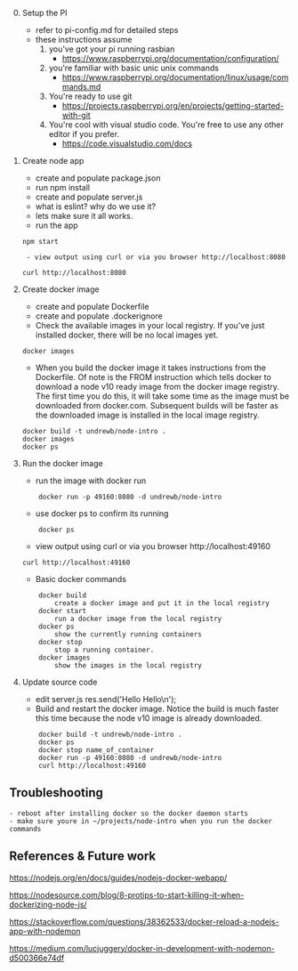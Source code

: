 0. Setup the PI
    - refer to pi-config.md for detailed steps
    - these instructions assume 
        1. you've got your pi running rasbian 
            - https://www.raspberrypi.org/documentation/configuration/
        2. you're familiar with basic unic unix commands
            - https://www.raspberrypi.org/documentation/linux/usage/commands.md 
        3. You're ready to use git
            - https://projects.raspberrypi.org/en/projects/getting-started-with-git
        4. You're cool with visual studio code. You're free to use any other editor if you prefer.
            -  https://code.visualstudio.com/docs

 
1. Create node app
    - create and populate package.json
    - run npm install
    - create and populate server.js
    - what is eslint? why do we use it?
    - lets make sure it all works.
    - run the app
    ```
    npm start 
    ```
        - view output using curl or via you browser http://localhost:8080
    ```
    curl http://localhost:8080
    ```

2. Create docker image
    - create and populate Dockerfile
    - create and populate .dockerignore
    - Check the available images in your local registry. If you've just installed docker, there will be no local images yet.
    ``` 
    docker images
    ```
    - When you build the docker image it takes instructions from the Dockerfile. Of note is the FROM instruction which tells docker to download a node v10 ready image from the docker image registry. The first time you do this, it will take some time as the image must be downloaded from docker.com. Subsequent builds will be faster as the downloaded image is installed in the local image registry.
    ```
    docker build -t undrewb/node-intro .
    docker images
    docker ps
3. Run the docker image
    - run the image with docker run 
    ```
        docker run -p 49160:8080 -d undrewb/node-intro
    ```
    - use docker ps to confirm its running
    ```
        docker ps
    ```
    - view output using curl or via you browser http://localhost:49160
    ```
    curl http://localhost:49160
    ```
    - Basic docker commands
    ```
        docker build 
            create a docker image and put it in the local registry
        docker start
            run a docker image from the local registry
        docker ps
            show the currently running containers
        docker stop 
            stop a running container.
        docker images 
            show the images in the local registry
4. Update source code

    - edit server.js 
        res.send('Hello Hello\n');
    - Build and restart the docker image. Notice the build is much faster this time because the node v10 image is already downloaded.
    ```
        docker build -t undrewb/node-intro .
        docker ps
        docker stop name_of_container
        docker run -p 49160:8080 -d undrewb/node-intro
        curl http://localhost:49160
## Troubleshooting
    - reboot after installing docker so the docker daemon starts
    - make sure youre in ~/projects/node-intro when you run the docker commands
    
## References & Future work

https://nodejs.org/en/docs/guides/nodejs-docker-webapp/

https://nodesource.com/blog/8-protips-to-start-killing-it-when-dockerizing-node-js/

https://stackoverflow.com/questions/38362533/docker-reload-a-nodejs-app-with-nodemon

https://medium.com/lucjuggery/docker-in-development-with-nodemon-d500366e74df